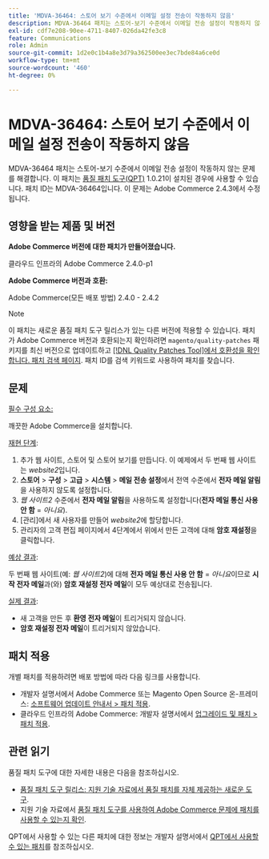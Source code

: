 ```yaml
---
title: 'MDVA-36464: 스토어 보기 수준에서 이메일 설정 전송이 작동하지 않음'
description: MDVA-36464 패치는 스토어-보기 수준에서 이메일 전송 설정이 작동하지 않는 문제를 해결합니다. 이 패치는 [Quality Patches Tool (QPT)](/help/announcements/adobe-commerce-announcements/magento-quality-patches-released-new-tool-to-self-serve-quality-patches.md) 1.0.21이 설치된 경우 사용할 수 있습니다. 패치 ID는 MDVA-36464입니다. 이 문제는 Adobe Commerce 2.4.3에서 수정됩니다.
exl-id: cdf7e208-90ee-4711-8407-026da42fe3c8
feature: Communications
role: Admin
source-git-commit: 1d2e0c1b4a8e3d79a362500ee3ec7bde84a6ce0d
workflow-type: tm+mt
source-wordcount: '460'
ht-degree: 0%

---
```


# MDVA-36464: 스토어 보기 수준에서 이메일 설정 전송이 작동하지 않음

MDVA-36464 패치는 스토어-보기 수준에서 이메일 전송 설정이 작동하지 않는 문제를 해결합니다. 이 패치는 [품질 패치 도구(QPT)](/help/announcements/adobe-commerce-announcements/magento-quality-patches-released-new-tool-to-self-serve-quality-patches.md) 1.0.21이 설치된 경우에 사용할 수 있습니다. 패치 ID는 MDVA-36464입니다. 이 문제는 Adobe Commerce 2.4.3에서 수정됩니다.

## 영향을 받는 제품 및 버전

**Adobe Commerce 버전에 대한 패치가 만들어졌습니다.**

클라우드 인프라의 Adobe Commerce 2.4.0-p1

**Adobe Commerce 버전과 호환:**

Adobe Commerce(모든 배포 방법) 2.4.0 - 2.4.2

>[!NOTE]
>
>이 패치는 새로운 품질 패치 도구 릴리스가 있는 다른 버전에 적용할 수 있습니다. 패치가 Adobe Commerce 버전과 호환되는지 확인하려면 `magento/quality-patches` 패키지를 최신 버전으로 업데이트하고 [[!DNL Quality Patches Tool]에서 호환성을 확인합니다. 패치 검색 페이지](https://devdocs.magento.com/quality-patches/tool.html#patch-grid). 패치 ID를 검색 키워드로 사용하여 패치를 찾습니다.

## 문제

<u>필수 구성 요소:</u>

깨끗한 Adobe Commerce을 설치합니다.

<u>재현 단계</u>:

1. 추가 웹 사이트, 스토어 및 스토어 보기를 만듭니다. 이 예제에서 두 번째 웹 사이트는 *website2*&#x200B;입니다.
1. **스토어** > **구성** > **고급** > **시스템** > **메일 전송 설정**&#x200B;에서 전역 수준에서 **전자 메일 알림**&#x200B;을 사용하지 않도록 설정합니다.
1. *웹 사이트2* 수준에서 **전자 메일 알림**&#x200B;을 사용하도록 설정합니다(**전자 메일 통신 사용 안 함** = *아니요*).
1. [관리]에서 새 사용자를 만들어 *website2*&#x200B;에 할당합니다.
1. 관리자의 고객 편집 페이지에서 4단계에서 위에서 만든 고객에 대해 **암호 재설정**&#x200B;을 클릭합니다.

<u>예상 결과</u>:

두 번째 웹 사이트(예: *웹 사이트2*)에 대해 **전자 메일 통신 사용 안 함** = *아니요*&#x200B;이므로 **시작 전자 메일**&#x200B;과(와) **암호 재설정 전자 메일**&#x200B;이 모두 예상대로 전송됩니다.

<u>실제 결과</u>:

* 새 고객을 만든 후 **환영 전자 메일**&#x200B;이 트리거되지 않습니다.
* **암호 재설정 전자 메일**&#x200B;이 트리거되지 않았습니다.

## 패치 적용

개별 패치를 적용하려면 배포 방법에 따라 다음 링크를 사용합니다.

* 개발자 설명서에서 Adobe Commerce 또는 Magento Open Source 온-프레미스: [소프트웨어 업데이트 안내서 > 패치 적용](https://devdocs.magento.com/guides/v2.4/comp-mgr/patching/mqp.html).
* 클라우드 인프라의 Adobe Commerce: 개발자 설명서에서 [업그레이드 및 패치 > 패치 적용](https://devdocs.magento.com/cloud/project/project-patch.html).

## 관련 읽기

품질 패치 도구에 대한 자세한 내용은 다음을 참조하십시오.

* [품질 패치 도구 릴리스: 지원 기술 자료에서 품질 패치를 자체 제공하는 새로운 도구](/help/announcements/adobe-commerce-announcements/magento-quality-patches-released-new-tool-to-self-serve-quality-patches.md).
* 지원 기술 자료에서 [품질 패치 도구를 사용하여 Adobe Commerce 문제에 패치를 사용할 수 있는지 확인](/help/support-tools/patches-available-in-qpt-tool/check-patch-for-magento-issue-with-magento-quality-patches.md).

QPT에서 사용할 수 있는 다른 패치에 대한 정보는 개발자 설명서에서 [QPT에서 사용할 수 있는 패치](https://devdocs.magento.com/quality-patches/tool.html#patch-grid)를 참조하십시오.
